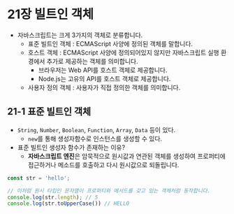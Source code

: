 # 21장 빌트인 객체

- 자바스크립트는 크게 3가지의 객체로 분류합니다.
  - 표준 빌트인 객체 : ECMAScript 사양에 정의된 객체를 말합니다.
  - 호스트 객체 : ECMAScript 사양에 정의되어있지 않지만 자바스크립트 실행 환경에서 추가로 제공하는 객체를 의미합니다.
    - 브라우저는 Web API를 호스트 객체로 제공합니다.
    - Node.js는 고유의 API를 호스트 객체로 제공합니다.
  - 사용자 정의 객체 : 사용자가 직접 정의한 객체를 의미합니다.



## 21-1 표준 빌트인 객체

- `String`, `Number`, `Boolean`, `Function`, `Array`, `Data` 등이 있다.
  - `new`를 통해 생성자함수로 인스턴스를 생성할 수 있다.
- 표준 빌트인 생성자 함수가 존재하는 이유?
  - **자바스크립트 엔진**은 암묵적으로 원시값과 연관된 객체를 생성하여 프로퍼티에 접근하거나 메소드를 호출하고 다시 원시값으로 되돌립니다.

```js
const str = 'hello';

// 이처럼 원시 타입인 문자열이 프로퍼티와 메서드를 갖고 있는 객체처럼 동작합니다.
console.log(str.length); // 5
console.log(str.toUpperCase()) // HELLO
```

